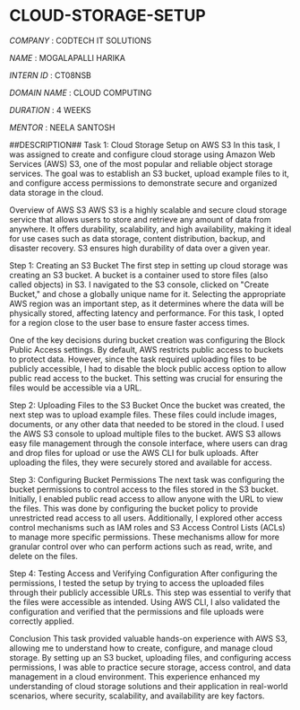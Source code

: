 # CLOUD-STORAGE-SETUP

*COMPANY* : CODTECH IT SOLUTIONS

*NAME* : MOGALAPALLI HARIKA

*INTERN ID* : CT08NSB

*DOMAIN NAME* : CLOUD COMPUTING

*DURATION* : 4 WEEKS

*MENTOR* : NEELA SANTOSH

##DESCRIPTION##
Task 1: Cloud Storage Setup on AWS S3
In this task, I was assigned to create and configure cloud storage using Amazon Web Services (AWS) S3, one of the most popular and reliable object storage services. The goal was to establish an S3 bucket, upload example files to it, and configure access permissions to demonstrate secure and organized data storage in the cloud.

Overview of AWS S3
AWS S3 is a highly scalable and secure cloud storage service that allows users to store and retrieve any amount of data from anywhere. It offers durability, scalability, and high availability, making it ideal for use cases such as data storage, content distribution, backup, and disaster recovery. S3 ensures high durability of data over a given year.

Step 1: Creating an S3 Bucket
The first step in setting up cloud storage was creating an S3 bucket. A bucket is a container used to store files (also called objects) in S3. I navigated to the S3 console, clicked on "Create Bucket," and chose a globally unique name for it. Selecting the appropriate AWS region was an important step, as it determines where the data will be physically stored, affecting latency and performance. For this task, I opted for a region close to the user base to ensure faster access times.

One of the key decisions during bucket creation was configuring the Block Public Access settings. By default, AWS restricts public access to buckets to protect data. However, since the task required uploading files to be publicly accessible, I had to disable the block public access option to allow public read access to the bucket. This setting was crucial for ensuring the files would be accessible via a URL.

Step 2: Uploading Files to the S3 Bucket
Once the bucket was created, the next step was to upload example files. These files could include images, documents, or any other data that needed to be stored in the cloud. I used the AWS S3 console to upload multiple files to the bucket. AWS S3 allows easy file management through the console interface, where users can drag and drop files for upload or use the AWS CLI for bulk uploads. After uploading the files, they were securely stored and available for access.

Step 3: Configuring Bucket Permissions
The next task was configuring the bucket permissions to control access to the files stored in the S3 bucket. Initially, I enabled public read access to allow anyone with the URL to view the files. This was done by configuring the bucket policy to provide unrestricted read access to all users. Additionally, I explored other access control mechanisms such as IAM roles and S3 Access Control Lists (ACLs) to manage more specific permissions. These mechanisms allow for more granular control over who can perform actions such as read, write, and delete on the files.

Step 4: Testing Access and Verifying Configuration
After configuring the permissions, I tested the setup by trying to access the uploaded files through their publicly accessible URLs. This step was essential to verify that the files were accessible as intended. Using AWS CLI, I also validated the configuration and verified that the permissions and file uploads were correctly applied.

Conclusion
This task provided valuable hands-on experience with AWS S3, allowing me to understand how to create, configure, and manage cloud storage. By setting up an S3 bucket, uploading files, and configuring access permissions, I was able to practice secure storage, access control, and data management in a cloud environment. This experience enhanced my understanding of cloud storage solutions and their application in real-world scenarios, where security, scalability, and availability are key factors.
